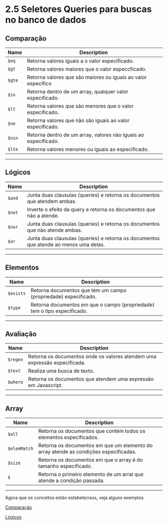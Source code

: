 # 2.5 Seletores Queries para buscas no banco de dados

## Comparação

| Name     | Description                                                           |
| -------- | --------------------------------------------------------------------  |
| `$eq`    | Retorna valores iguais a o valor especificado.                      |
| `$gt`    | Retorna valores maiores que o valor especcficado.                   |
| `$gte`   | Retorna valores que são maiores ou iguais ao valor específico       |
| `$in`    | Retorna dentro de um array, qualquer valor especificado.            |
| `$lt`    | Retorna valores que são menores que o valor especificado.           |
| `$ne`    | Retorna valores que não são iguais ao valor especificado.           |
| `$nin`   | Retorna dentro de um array, valores não iguais ao especificado.     |
| `$lte`   | Retorna valores menores ou iguais ao especificado.                  |

***

## Lógicos

| Name     | Description                                                                            |
| -------- | -------------------------------------------------------------------------------------- |
| `$and`   | Junta duas clausulas (queries) e retorna os documentos que atendem ambas.              |
| `$not`   | Inverte o efeito da query e retorna os documentos que não a atende.                    |
| `$nor`   | Junta duas clausulas (queries) e retorna os documentos que não atende ambas.           |
| `$or`    | Junta duas clausulas (queries) e retorna os documentos que atende ao menos uma delas.  |

***

## Elementos

| Name      | Description                                                                            |
| --------  | -------------------------------------------------------------------------------------- |
| `$exists` | Retorna documentos que tem um campo (propriedade) especificado.                        |
| `$type`   | Retorna documentos em que o campo (propriedade) tem o tipo especificado.               |

***

## Avaliação

| Name     | Description                                                                            |
| -------- | -------------------------------------------------------------------------------------- |
| `$regex` | Retorna os documentos onde os valores atendem uma expressão especificada.              |
| `$text`  | Realiza uma busca de texto.                                                            |
| `$where` | Retorna os documentos que atendem uma expressão em Javascript.                         |

***

## Array

| Name          | Description                                                                            |
| ------------- | -------------------------------------------------------------------------------------- |
| `$all`        | Retorna os documentos que contém todos os elementos especificados.              |
| `$elemMatch`  | Retorna os documentos em que um elemento do array atende as condições especificadas.                                                  |
| `$size`       | Retorna os documentos em que o array é do tamanho especificado.                        |
| `$`           | Retorna o primeiro elemento de um arrai que atende a condição passada.                         |

*** 

Agora que os conceitos estão estabelecisos, veja alguns exemplos.

[Comparação](../3%20-%20Exemplos%20de%20código/1%20-%20uso-de-seletores-query-comparacao.md)



[Lógicos]([../3%20-%20Exemplos%20de%20código/2%20-%20uso-de-seletores-qury-lógicos.md])